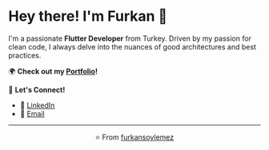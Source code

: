 # Hey there! I'm Furkan 🚀

I'm a passionate **Flutter Developer** from Turkey. Driven by my passion for clean code, I always delve into the nuances of good architectures and best practices.

🌍 **Check out my [Portfolio](https://furkansoylemez.github.io/)!**

💬 **Let's Connect!**
- 🌟 [LinkedIn](https://www.linkedin.com/in/furkan-soylemez/)
- 📧 [Email](mailto:furkansoylemez@outlook.com)

---

<p align="center">
  ⭐️ From <a target="_blank" href="https://github.com/furkansoylemez">furkansoylemez</a>
</p>
